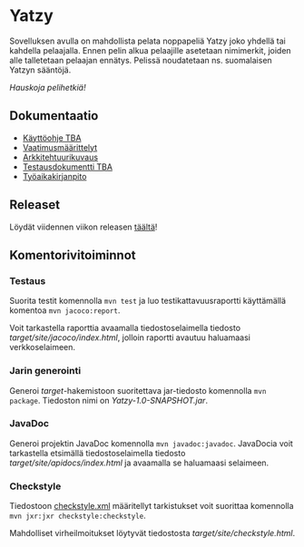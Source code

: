 # Yatzy

Sovelluksen avulla on mahdollista pelata noppapeliä Yatzy joko yhdellä tai kahdella pelaajalla. Ennen pelin alkua pelaajille asetetaan nimimerkit, joiden alle talletetaan pelaajan ennätys. Pelissä noudatetaan ns. suomalaisen Yatzyn sääntöjä.

_Hauskoja pelihetkiä!_

## Dokumentaatio

* [Käyttöohje TBA](https://github.com/Riku-Laine/ot-harjoitustyo/blob/master/Yatzy/dokumentointi/kayttoohje.md)
* [Vaatimusmäärittelyt](https://github.com/Riku-Laine/ot-harjoitustyo/blob/master/Yatzy/dokumentointi/maarittelydokumentti.md)
* [Arkkitehtuurikuvaus](https://github.com/Riku-Laine/ot-harjoitustyo/blob/master/Yatzy/dokumentointi/arkkitehtuuri.md)
* [Testausdokumentti TBA](<!---https://github.com/Riku-Laine/ot-harjoitustyo/blob/master/Yatzy/dokumentointi/urlitestausdokumenttiin.md --->)
* [Työaikakirjanpito](https://github.com/Riku-Laine/ot-harjoitustyo/blob/master/Yatzy/dokumentointi/tuntikirjanpito.md)

## Releaset

Löydät viidennen viikon releasen [täältä](https://github.com/Riku-Laine/ot-harjoitustyo/releases/tag/Viikko_5)!

## Komentorivitoiminnot

### Testaus

Suorita testit komennolla ```mvn test``` ja luo testikattavuusraportti käyttämällä komentoa ```mvn jacoco:report```.

Voit tarkastella raporttia avaamalla tiedostoselaimella tiedosto _target/site/jacoco/index.html_, jolloin raportti avautuu haluamaasi verkkoselaimeen.

### Jarin generointi

Generoi _target_-hakemistoon suoritettava jar-tiedosto komennolla ```mvn package```. Tiedoston nimi on _Yatzy-1.0-SNAPSHOT.jar_.

### JavaDoc

Generoi projektin JavaDoc komennolla ```mvn javadoc:javadoc```. JavaDocia voit tarkastella etsimällä tiedostoselaimella tiedosto _target/site/apidocs/index.html_ ja avaamalla se haluamaasi selaimeen.

### Checkstyle

Tiedostoon [checkstyle.xml](https://github.com/Riku-Laine/ot-harjoitustyo/blob/master/Yatzy/checkstyle.xml) määritellyt tarkistukset voit suorittaa komennolla ```mvn jxr:jxr checkstyle:checkstyle```.

Mahdolliset virheilmoitukset löytyvät tiedostosta _target/site/checkstyle.html_.
